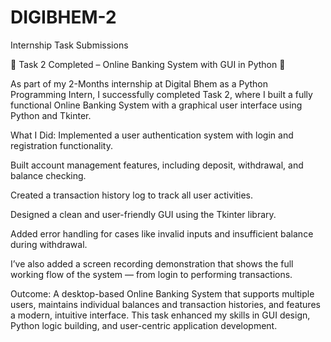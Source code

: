 # DIGIBHEM-2
Internship Task Submissions

🔹 Task 2 Completed – Online Banking System with GUI in Python 🔹

As part of my 2-Months internship at Digital Bhem as a Python Programming Intern, I successfully completed Task 2, where I built a fully functional Online Banking System with a graphical user interface using Python and Tkinter.

 What I Did:
 Implemented a user authentication system with login and registration functionality.

 Built account management features, including deposit, withdrawal, and balance checking.

 Created a transaction history log to track all user activities.

 Designed a clean and user-friendly GUI using the Tkinter library.

 Added error handling for cases like invalid inputs and insufficient balance during withdrawal.

 I’ve also added a screen recording demonstration that shows the full working flow of the system — from login to performing transactions.


 Outcome:
A desktop-based Online Banking System that supports multiple users, maintains individual balances and transaction histories, and features a modern, intuitive interface. This task enhanced my skills in GUI design, Python logic building, and user-centric application development.

